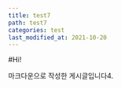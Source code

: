 ```yaml
---
title: test7
path: test7
categories: test
last_modified_at: 2021-10-20
---
```


#Hi!

마크다운으로 작성한 게시글입니다4.